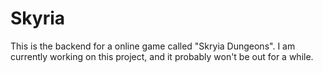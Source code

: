 # Skyria

This is the backend for a online game called "Skryia Dungeons". I am currently
working on this project, and it probably won't be out for a while.
